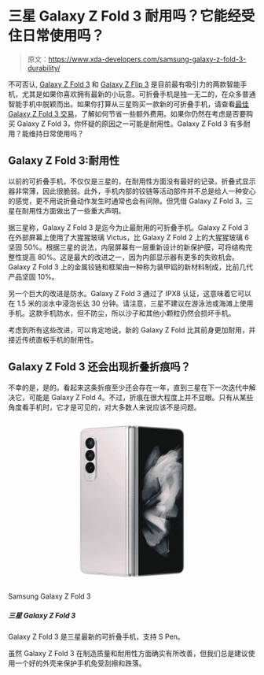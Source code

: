 # 三星 Galaxy Z Fold 3 耐用吗？它能经受住日常使用吗？

> 原文：<https://www.xda-developers.com/samsung-galaxy-z-fold-3-durability/>

不可否认, [Galaxy Z Fold 3](https://www.xda-developers.com/samsung-galaxy-z-fold-3/) 和 [Galaxy Z Flip 3](https://www.xda-developers.com/samsung-galaxy-z-flip-3/) 是目前最有吸引力的两款智能手机，尤其是如果你喜欢拥有最新的小玩意。可折叠手机是独一无二的，在众多普通智能手机中脱颖而出。如果你打算从三星购买一款新的可折叠手机，请查看[最佳 Galaxy Z Fold 3 交易](https://www.xda-developers.com/best-galaxy-z-fold-3-deals/)，了解如何节省一些额外费用。如果你仍然在考虑是否要购买 Galaxy Z Fold 3，你怀疑的原因之一可能是耐用性。Galaxy Z Fold 3 有多耐用？能维持日常使用吗？

## Galaxy Z Fold 3:耐用性

以前的可折叠手机，不仅仅是三星的，在耐用性方面没有最好的记录。折叠式显示器非常薄，因此很脆弱。此外，手机内部的铰链等活动部件并不总是给人一种安心的感觉，更不用说折叠动作发生时通常也会有间隙。但凭借 Galaxy Z Fold 3，三星在耐用性方面做出了一些重大声明。

据三星称，Galaxy Z Fold 3 是迄今为止最耐用的可折叠手机。Galaxy Z Fold 3 在外部屏幕上使用了大猩猩玻璃 Victus，比 Galaxy Z Fold 2 上的大猩猩玻璃 6 坚固 50%。根据三星的说法，内层屏幕有一层重新设计的新保护膜，可将结构完整性提高 80%。这是最大的改进之一，因为内部显示器有更多的失败机会。Galaxy Z Fold 3 上的金属铰链和框架由一种称为装甲铝的新材料制成，比前几代产品坚固 10%。

另一个巨大的改进是防水。Galaxy Z Fold 3 通过了 IPX8 认证，这意味着它可以在 1.5 米的淡水中浸泡长达 30 分钟。请注意，三星不建议在游泳池或海滩上使用手机。这款手机防水，但不防尘，所以沙子和其他小颗粒仍然会损坏手机。

考虑到所有这些改进，可以肯定地说，新的 Galaxy Z Fold 比其前身更加耐用，并接近传统直板手机的耐用性。

## Galaxy Z Fold 3 还会出现折叠折痕吗？

不幸的是，是的。看起来这条折痕至少还会存在一年，直到三星在下一次迭代中解决它，可能是 Galaxy Z Fold 4。不过，折痕在很大程度上并不显眼。只有从某些角度看手机时，它才是可见的，对大多数人来说应该不是问题。

 <picture>![The Galaxy Z Fold 3 is powered by Qualcomm Snapdragon 888 SoC and offers a stunning foldable display.](img/91b370ae43e303b9c1de6b12e5eb1c1a.png)</picture> 

Samsung Galaxy Z Fold 3

##### 三星 Galaxy Z Fold 3

Galaxy Z Fold 3 是三星最新的可折叠手机，支持 S Pen。

虽然 Galaxy Z Fold 3 在制造质量和耐用性方面确实有所改善，但我们总是建议使用一个好的外壳来保护手机免受刮擦和跌落。